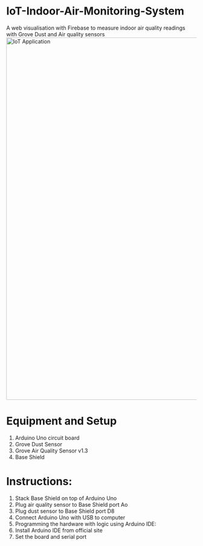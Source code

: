 # IoT-Indoor-Air-Monitoring-System
A web visualisation with Firebase to measure indoor air quality readings with Grove Dust and Air quality sensors
<img width="960" alt="IoT Application" src="https://user-images.githubusercontent.com/36478879/64475994-1fdaca80-d1bc-11e9-9308-c6bbf5c39c0b.PNG">

# Equipment and Setup
1. Arduino Uno circuit board
2. Grove Dust Sensor
3. Grove Air Quality Sensor v1.3
4. Base Shield

# Instructions:
1. Stack Base Shield on top of Arduino Uno
2. Plug air quality sensor to Base Shield port Ao
3. Plug dust sensor to Base Shield port D8
4. Connect Arduino Uno with USB to computer
5. Programming the hardware with logic using Arduino IDE:
6. Install Arduino IDE from official site
7. Set the board and serial port
